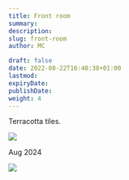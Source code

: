 ```yaml
---
title: Front room
summary: 
description: 
slug: front-room
author: MC

draft: false
date: 2022-08-22T16:48:38+01:00
lastmod: 
expiryDate: 
publishDate: 
weight: 4
---
```


Terracotta tiles.

![](/images/9419.jpeg)

Aug 2024

![](/images/0889.jpeg)